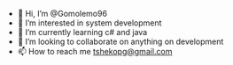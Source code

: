 - 👋 Hi, I’m @Gomolemo96
- 👀 I’m interested in system development
- 🌱 I’m currently learning c# and java
- 💞️ I’m looking to collaborate on anything on development
- 📫 How to reach me tshekopg@gmail.com

<!---
Gomolemo96/Gomolemo96 is a ✨ special ✨ repository because its `README.md` (this file) appears on your GitHub profile.
You can click the Preview link to take a look at your changes.
--->
